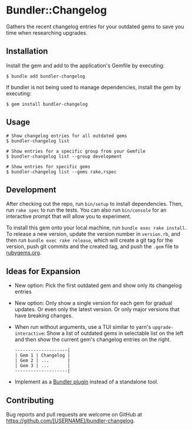 # Bundler::Changelog

Gathers the recent changelog entries for your outdated gems to save you time when researching upgrades.

## Installation

Install the gem and add to the application's Gemfile by executing:

    $ bundle add bundler-changelog

If bundler is not being used to manage dependencies, install the gem by executing:

    $ gem install bundler-changelog

## Usage

    # Show changelog entries for all outdated gems
    $ bundler-changelog list

    # Show entries for a specific group from your Gemfile
    $ bundler-changelog list --group development

    # Show entries for specific gems
    $ bundler-changelog list --gems rake,rspec

## Development

After checking out the repo, run `bin/setup` to install dependencies. Then, run `rake spec` to run the tests. You can also run `bin/console` for an interactive prompt that will allow you to experiment.

To install this gem onto your local machine, run `bundle exec rake install`. To release a new version, update the version number in `version.rb`, and then run `bundle exec rake release`, which will create a git tag for the version, push git commits and the created tag, and push the `.gem` file to [rubygems.org](https://rubygems.org).

## Ideas for Expansion

- New option: Pick the first outdated gem and show only its changelog entries
- New option: Only show a single version for each gem for gradual updates. Or even only the latest version. Or only major versions that have breaking changes.
- When run without arguments, use a TUI similar to yarn's `upgrade-interactive`: Show a list of outdated gems in selectable list on the left and then show the current gem's changelog entries on the right.

      --------------------|
      | Gem 1 | Changelog |
      | Gem 2 | ...       |
      | Gem 3 | ...       |
      --------------------|

- Implement as a [Bundler plugin](https://bundler.io/guides/bundler_plugins.html) instead of a standalone tool.

## Contributing

Bug reports and pull requests are welcome on GitHub at https://github.com/[USERNAME]/bundler-changelog.
